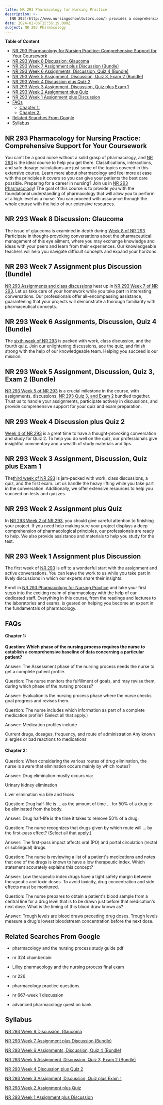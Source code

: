 ```yaml
---
title: NR 293 Pharmacology for Nursing Practice
description: >-
  [NR 293](http://www.nursingschooltutors.com/) provides a comprehensive survey of pharmacology which will help you better understand the role of drugs in healthcare and how you can use this understanding throughout your nursing practice. Understand about different kinds of drugs, the way they interact, and the correct amount of each to take. Get enrolled right away to increase your understanding of pharmacology.
date: 2024-02-06T15:56:19.000Z
subject: NR 293 Pharmacology
---
```


**Table of Content**


- [NR 293 Pharmacology for Nursing Practice: Comprehensive Support for Your Coursework](#nr-293-pharmacology-for-nursing-practice-comprehensive-support-for-your-coursework)
- [NR 293 Week 8 Discussion: Glaucoma](#nr-293-week-8-discussion-glaucoma)
- [NR 293 Week 7 Assignment plus Discussion (Bundle)](#nr-293-week-7-assignment-plus-discussion-bundle)
- [NR 293 Week 6 Assignments, Discussion, Quiz 4 (Bundle)](#nr-293-week-6-assignments-discussion-quiz-4-bundle)
- [NR 293 Week 5 Assignment, Discussion, Quiz 3, Exam 2 (Bundle)](#nr-293-week-5-assignment-discussion-quiz-3-exam-2-bundle)
- [NR 293 Week 4 Discussion plus Quiz 2](#nr-293-week-4-discussion-plus-quiz-2)
- [NR 293 Week 3 Assignment, Discussion, Quiz plus Exam 1](#nr-293-week-3-assignment-discussion-quiz-plus-exam-1)
- [NR 293 Week 2 Assignment plus Quiz](#nr-293-week-2-assignment-plus-quiz)
- [NR 293 Week 1 Assignment plus Discussion](#nr-293-week-1-assignment-plus-discussion)
- [FAQs](#faqs)
    - [Chapter 1:](#chapter-1)
    - [Chapter 2:](#chapter-2)
- [Related Searches From Google](#related-searches-from-google)
- [Syllabus](#syllabus)


## NR 293 Pharmacology for Nursing Practice: Comprehensive Support for Your Coursework

You can't be a good nurse without a solid grasp of pharmacology, and [NR 293](http://www.nursingschooltutors.com/) is the ideal course to help you get there. Classifications, interactions, and safe dosage calculations are just some of the topics covered in this extensive course. Learn more about pharmacology and feel more at ease with the principles it covers so you can give your patients the best care possible. Preparing for a career in nursing? Join us in [NR 293 Pharmacology](http://www.nursingschooltutors.com/)! The goal of this course is to provide you with the foundational understanding of pharmacology that will allow you to perform at a high level as a nurse. You can proceed with assurance through the whole course with the help of our extensive resources.

## NR 293 Week 8 Discussion: Glaucoma

The issue of glaucoma is examined in depth during [Week 8 of NR 293](http://www.nursingschooltutors.com/). Participate in thought-provoking conversations about the pharmaceutical management of this eye ailment, where you may exchange knowledge and ideas with your peers and learn from their experiences. Our knowledgeable teachers will help you navigate difficult concepts and expand your horizons.

## NR 293 Week 7 Assignment plus Discussion (Bundle)

[NR 293 Assignments and class discussions](http://www.nursingschooltutors.com/) heat up in [NR 293 Week 7 of NR 293](http://www.nursingschooltutors.com/). Let us take care of your homework while you take part in interesting conversations. Our professionals offer all-encompassing assistance, guaranteeing that your projects will demonstrate a thorough familiarity with pharmaceutical concepts.

## NR 293 Week 6 Assignments, Discussion, Quiz 4 (Bundle)

The [sixth week of NR 293](http://www.nursingschooltutors.com/) is packed with work, class discussion, and the fourth quiz. Join our enlightening discussions, ace the quiz, and finish strong with the help of our knowledgeable team. Helping you succeed is our mission.

## NR 293 Week 5 Assignment, Discussion, Quiz 3, Exam 2 (Bundle)

[NR 293 Week 5 of NR 293](http://www.nursingschooltutors.com/) is a crucial milestone in the course, with assignments, discussions, [NR 293 Quiz 3, and Exam 2](http://www.nursingschooltutors.com/) bundled together. Trust us to handle your assignments, participate actively in discussions, and provide comprehensive support for your quiz and exam preparation.

## NR 293 Week 4 Discussion plus Quiz 2

[Week 4 of NR 293](http://www.nursingschooltutors.com/) is a great time to have a thought-provoking conversation and study for Quiz 2. To help you do well on the quiz, our professionals give insightful commentary and a wealth of study materials and tips.

## NR 293 Week 3 Assignment, Discussion, Quiz plus Exam 1

The[third week of NR 293](http://www.nursingschooltutors.com/) is jam-packed with work, class discussions, a quiz, and the first exam. Let us handle the heavy lifting while you take part in the conversation. Additionally, we offer extensive resources to help you succeed on tests and quizzes.

## NR 293 Week 2 Assignment plus Quiz

In [NR 293 Week 2 of NR 293,](http://www.nursingschooltutors.com/) you should give careful attention to finishing your project. If you need help making sure your project displays a deep comprehension of pharmacological principles, our professionals are ready to help. We also provide assistance and materials to help you study for the test.

## NR 293 Week 1 Assignment plus Discussion

The first week of [NR 293](http://www.nursingschooltutors.com/) is off to a wonderful start with the assignment and active conversations. You can leave the work to us while you take part in lively discussions in which our experts share their insights.

Enroll in [NR 293 Pharmacology for Nursing Practice](http://www.nursingschooltutors.com/) and take your first steps into the exciting realm of pharmacology with the help of our dedicated staff. Everything in this course, from the readings and lectures to the laboratories and exams, is geared on helping you become an expert in the fundamentals of pharmacology.

## FAQs

#### Chapter 1:

**Question: Which phase of the nursing process requires the nurse to establish a comprehensive baseline of data concerning a particular patient?**

Answer: The Assessment phase of the nursing process needs the nurse to get a complete patient profile.

Question: The nurse monitors the fulfillment of goals, and may revise them, during which phase of the nursing process?

Answer: Evaluation is the nursing process phase where the nurse checks goal progress and revises them.

Question: The nurse includes which information as part of a complete medication profile? (Select all that apply.)

Answer: Medication profiles include

Current drugs, dosages, frequency, and route of administration Any known allergies or bad reactions to medications

#### Chapter 2:

Question: When considering the various routes of drug elimination, the nurse is aware that elimination occurs mainly by which routes?

Answer: Drug elimination mostly occurs via:

Urinary kidney elimination

Liver elimination via bile and feces

Question: Drug half-life is … as the amount of time … for 50% of a drug to be eliminated from the body.

Answer: Drug half-life is the time it takes to remove 50% of a drug.

Question: The nurse recognizes that drugs given by which route will … by the first-pass effect? (Select all that apply.)

Answer: The first-pass impact affects oral (PO) and portal circulation (rectal or sublingual) drugs.

Question: The nurse is reviewing a list of a patient's medications and notes that one of the drugs is known to have a low therapeutic index. Which statement accurately explains this concept?

Answer: Low therapeutic index drugs have a tight safety margin between therapeutic and toxic doses. To avoid toxicity, drug concentration and side effects must be monitored.

Question: The nurse prepares to obtain a patient's blood sample from a central line for a drug level that is to be drawn just before that medication's next dose. What is the timing of this blood draw known as?

Answer: Trough levels are blood draws preceding drug doses. Trough levels measure a drug's lowest bloodstream concentration before the next dose.

## Related Searches From Google

- pharmacology and the nursing process study guide pdf

- nr 324 chamberlain

- Lilley pharmacology and the nursing process final exam

- nr 226

- pharmacology practice questions

- nr 667-week 1 discussion

- advanced pharmacology question bank

## Syllabus

[NR 293 Week 8 Discussion: Glaucoma](https://www.academicguider.com/devry/nr-293-week-8-discussion/)

[NR 293 Week 7 Assignment plus Discussion (Bundle)](https://www.academicguider.com/devry/nr-293-week-7/)

[NR 293 Week 6 Assignments, Discussion, Quiz 4 (Bundle)](https://www.academicguider.com/devry/nr-293-week-6/)

[NR 293 Week 5 Assignment, Discussion, Quiz 3, Exam 2 (Bundle)](https://www.academicguider.com/devry/nr-293-week-5/)

[NR 293 Week 4 Discussion plus Quiz 2](https://www.academicguider.com/devry/nr-293-week-4/)

[NR 293 Week 3 Assignment, Discussion, Quiz plus Exam 1](https://www.academicguider.com/devry/nr-293-week-3/)

[NR 293 Week 2 Assignment plus Quiz](https://www.academicguider.com/devry/nr-293-week-2/)

[NR 293 Week 1 Assignment plus Discussion](https://www.academicguider.com/devry/nr-293-week-1/)
